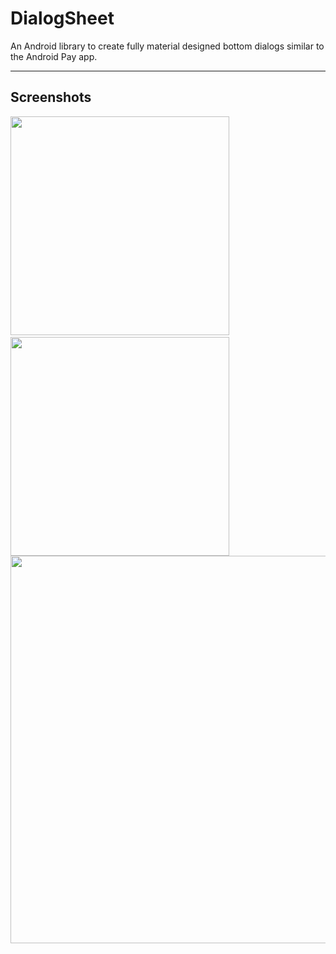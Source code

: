 # DialogSheet
An Android library to create fully material designed bottom dialogs similar to the Android Pay app.

---

## Screenshots
<img src="https://raw.githubusercontent.com/marcoscgdev/DialogSheet/master/screenshots/1.png" width="350">&nbsp;&nbsp;&nbsp;&nbsp;<img src="https://raw.githubusercontent.com/marcoscgdev/DialogSheet/master/screenshots/2.png" width="350">
<img src="https://raw.githubusercontent.com/marcoscgdev/DialogSheet/master/screenshots/3.png" width="620">
